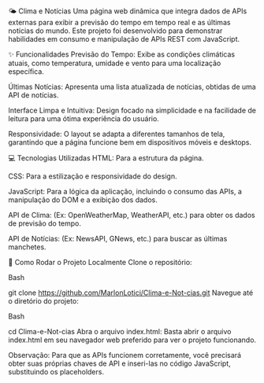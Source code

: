 🌤️ Clima e Notícias
Uma página web dinâmica que integra dados de APIs externas para exibir a previsão do tempo em tempo real e as últimas notícias do mundo. Este projeto foi desenvolvido para demonstrar habilidades em consumo e manipulação de APIs REST com JavaScript.

✨ Funcionalidades
Previsão do Tempo: Exibe as condições climáticas atuais, como temperatura, umidade e vento para uma localização específica.

Últimas Notícias: Apresenta uma lista atualizada de notícias, obtidas de uma API de notícias.

Interface Limpa e Intuitiva: Design focado na simplicidade e na facilidade de leitura para uma ótima experiência do usuário.

Responsividade: O layout se adapta a diferentes tamanhos de tela, garantindo que a página funcione bem em dispositivos móveis e desktops.

💻 Tecnologias Utilizadas
HTML: Para a estrutura da página.

CSS: Para a estilização e responsividade do design.

JavaScript: Para a lógica da aplicação, incluindo o consumo das APIs, a manipulação do DOM e a exibição dos dados.

API de Clima: (Ex: OpenWeatherMap, WeatherAPI, etc.) para obter os dados de previsão do tempo.

API de Notícias: (Ex: NewsAPI, GNews, etc.) para buscar as últimas manchetes.

🚀 Como Rodar o Projeto Localmente
Clone o repositório:

Bash

git clone https://github.com/MarlonLotici/Clima-e-Not-cias.git
Navegue até o diretório do projeto:

Bash

cd Clima-e-Not-cias
Abra o arquivo index.html:
Basta abrir o arquivo index.html em seu navegador web preferido para ver o projeto funcionando.

Observação: Para que as APIs funcionem corretamente, você precisará obter suas próprias chaves de API e inseri-las no código JavaScript, substituindo os placeholders.
